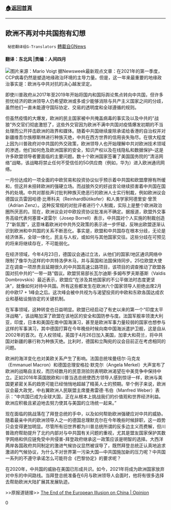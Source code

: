 ###  [:house:返回首頁](https://github.com/ourhimalayas/txt)
---

## 欧洲不再对中共国抱有幻想
` 秘密翻译组G-Translators` [轉載自GNews](https://gnews.org/zh-hans/1254757/)

#### 翻译：东北风 |责编：人间四月
![]()![](https://gnews-media-offload.s3.amazonaws.com/wp-content/uploads/2021/05/18173328/capture-25.jpg)图片来源：Mario Voigt
据Newsweek最新观点文章：在2021年的第一季度， CCP病毒仍然是塑造地缘政治环境的主导力量。但是，这一年来最重要的地缘政治事实是：欧洲与中共对抗的决心越发坚定。

即使川普政府从2017年至2019年开始将国内和国际舆论焦点转向中共国，但许多担忧经济的欧洲领导人仍希望欧洲或多或少能够消除与共产主义国家之间的分歧，虽然他们一直未能遵守国际协定、交易的透明度和全球遵循的规则。

但虽然疫情的大爆发，欧洲的民主国家被中共掩盖病毒的事实及以及中共的“战狼”外交官们彻底激怒了，这些外交官因为欧洲不满中共国对疫情爆发初期的不当处理而公开抨击欧洲的政界和媒体。随着中共国继续废除承诺给香港的自治权并对新疆维吾尔族穆斯林进行种族灭绝，中共在西方世界的信用丧失殆尽。在很大程度上因为川普政府对中共国的外交政策，欧洲领导人也开始理解中共对欧洲技术领域的渗透，他们如何危及欧洲国家的安全，知识产权以及在线隐私和数据保护–这是许多欧盟领导者要面临的主要问题。数十个欧洲国家签署了美国国务院的“清洁网络”战略，该战略将禁止任何不受信任的5G供应商（例如，华为）进入欧洲通讯网络。

一月份达成的一项全面的中欧贸易和投资协议似乎预示着中共国和欧盟摩擦有所缓和，但这并未扭转欧洲的强硬立场。而战狼外交的好战言论继续损害着中共国在国外的处境。中共对那些声讨批判种族灭绝恶行的欧洲人士实行制裁，例如欧洲议会德国议员雷因哈德·比蒂科夫（ReinhardBütikofer）和人类学家阿德里安·曾茨（Adrian Zenz）。这种反常规的对批评者进行个人制裁，实际上是整个欧洲政治圈所厌恶的。现在，欧洲议会对中欧投资协议批准尚不确定。据报道，欧盟外交事务高级代表何塞普•波雷尔（Josep Borrell）表示，中共国对个人实施的制裁创造了“新氛围”，这意味着欧洲对中共外交政策的表示进一步怀疑，反映出欧盟逐渐认识到欧洲和中共国的关系不断恶化。事实是，欧盟和中共国存在根本分歧，无论是经济体系，全球一体化，民主与人权，或如何与其他国家交往。这些分歧在可预见的将来将继续存在，不可能弱化。

在经济领域，今年4月23日，德国议会通过立法，从他们的国家/地区通讯网络中限制了像华为这样的中共特洛伊木马，并与英国和法国保持同步。25位欧盟大使正在调查一项昂贵且延期很久的中共国高速公路项目，该项目的调查推动了欧盟各国对抗中共的“一带一路”倡议。欧盟贸易部长瓦尔迪斯·多姆布罗夫斯基斯（Valdis Dombrovskis）最近表示，欧盟应“在涉及其他国家的不公平做法时态度更坚决”，就像如何对待中共国。所有这些都发生在欧洲六个国家领导人拒绝出席2月的中欧17 + 1峰会之后。这次峰会被中共视为与渴望投资的中欧和东欧各国达成农业和基础设施协定的关键机制。

在军事领域，这种转变也日益明显。欧盟已经启动了有史以来的第一个“印度太平洋战略”，该战略加深了欧盟在该地区的安全和国防参与度。法国军舰率领澳大利亚，印度，日本和美国在南中国海演习，甚至是欧洲军事力量较弱的国家也想参与这样的军事演习，其中德国打算在今年晚些时候向南中国海派遣护卫舰，这是自从2002年的首次。在人权领域，英国于4月26日加入美国，加拿大和荷兰，将中共国对新疆的暴行称为种族灭绝。比利时，德国和立陶宛的议会目前正在考虑相同的问题。

欧洲的海洋变化也对美欧关系产生了影响。法国总统埃曼纽尔·马克龙（Emmanuel Macron）和德国总理安格拉·默克尔（Angela Merkel）大声宣布了欧洲的战略自主权，而历经数月的民意测验则表明欧洲渴望在中美竞争中保持中立。正如2016年英国脱欧和川普当选总统使西方领导人感到惊讶一样，欧洲与美国更紧密关系的趋势可能已经悄悄地超越了精英人士的预期。举个例子来说，欧洲议会最大政党，中右翼欧洲人民联盟主席曼弗雷德·韦伯（Manfred Weber）表示：“中共国已成为全球大国，正在从根本上挑战我们的价值观和世界经济利益。欧洲应积极且紧迫地去努力使其与美国的立场统一起来。”

现在面临的挑战落在了拜登总统的手中，以及如何帮助欧洲强硬应对中共的威胁。随着最亲中共的欧洲领导人之一的德国总理默克尔在今年晚些时候辞职，这一趋势只会变得更加明显。尽管所有旧世界都为川普总统所谓的反多边主义而费解，但川普政府帮助提升了北约内部对与中共国有关问题的重视，尤其是盟友国家保护其数字网络和供应链免受中共侵害-拜登政府继承这一政策应该是明智的选择。大西洋两岸各国政府共同制定的激进气候协议显然被误导了，既然拜登总统正认真地追求激进的气候协议，为什么不对世界第一污染大国—中共国施加新的压力呢？中共国一系列的不遵守承诺怎么可能符合《巴黎协定》的要求呢？

在2020年，中共国的威胁在美国已形成共识。如今，2021年将成为欧洲国家放弃对中东的中间路线。当拜登总统准备在6月与欧洲领导人会面时，他将有很多选择去帮助欧洲大陆扩展其发展轨迹。



&gt;&gt;原报道链接&gt;&gt; [The End of the European Illusion on China | Opinion](https://www.newsweek.com/end-european-illusion-china-opinion-1587994)

0

